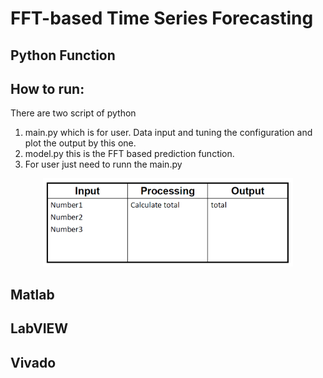# FFT-based Time Series Forecasting
## Python Function
## How to run:
There are two script of python
1. main.py which is for user. Data input and tuning the configuration and plot the output by this one.
2. model.py this is the FFT based prediction function.
3. For user just need to runn the main.py

<p align="center">
<img src="function_image.png" alt="drawing" width="400"/>
</p>
<p align="center">
</p>



## Matlab

## LabVIEW

## Vivado



